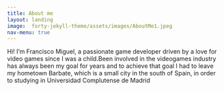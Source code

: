 ```yaml
---
title: About me
layout: landing
image:  forty-jekyll-theme/assets/images/AboutMe1.jpeg
nav-menu: true
---
```


<!-- Main -->
<div id="main">

<!-- One -->
<section id="one">
	<div class="inner">
		<p>Hi! I’m Francisco Miguel, a passionate game developer driven by a love for video games since I was a child.Been involved in the videogames industry has always been my goal for years and to achieve that goal I had to leave my hometown Barbate, which is a small city in the south of Spain, in order to studying in Universidad Complutense de Madrid
		</p>
	</div>
</section>
</div>
